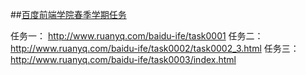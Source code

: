 ##[百度前端学院春季学期任务](https://github.com/baidu-ife/ife/tree/master/2015_spring)

任务一： http://www.ruanyq.com/baidu-ife/task0001
任务二： http://www.ruanyq.com/baidu-ife/task0002/task0002_3.html
任务三： http://www.ruanyq.com/baidu-ife/task0003/index.html
